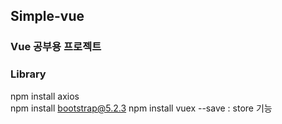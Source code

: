 ## Simple-vue
### Vue 공부용 프로젝트 

### Library 
npm install axios <br>
npm install bootstrap@5.2.3
npm install vuex --save : store 기능

